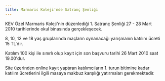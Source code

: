 ```yaml
---
title: Marmaris Koleji'nde Satranç Şenliği
---
```


KEV Özel Marmaris Koleji'nin düzenlediği 1. Satranç Şenliği 27 - 28 Mart 2010 tarihlerinde  okul binasında gerçekleşecek.

8, 10, 12 ve 18 yaş gruplarında maçların oynanacağı yarışmanın katılım ücreti 15 TL'dir.

Katılım 100 kişi ile sınırlı olup kayıt için son başvuru tarihi 26 Mart 2010 saat 19.00'dur.

Site üzerinden online kayıt yaptıran katılımcıların 1. turun bitimine kadar katılım ücretlerini ilgili masaya makbuz karşılığı  yatırmaları gerekmektedir.
